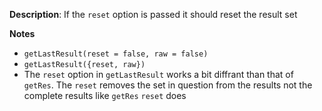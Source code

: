 __Description__: If the `reset` option is passed it should reset the result set

__Notes__

+ `getLastResult(reset = false, raw = false)`
+ `getLastResult({reset, raw})`
+ The `reset` option in `getLastResult` works a bit diffrant than that of `getRes`. The `reset` removes the set in question from the results not the complete results like `getRes` `reset` does